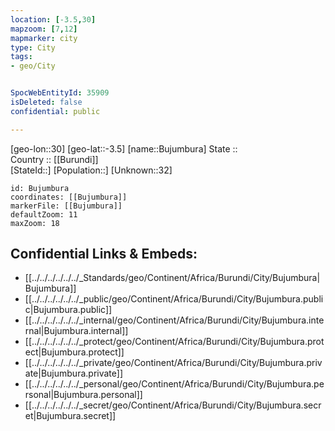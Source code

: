 ```yaml
---
location: [-3.5,30] 
mapzoom: [7,12] 
mapmarker: city 
type: City
tags:
- geo/City


SpocWebEntityId: 35909
isDeleted: false
confidential: public

---
```

[geo-lon::30] 
[geo-lat::-3.5] 
[name::Bujumbura] 
State ::  
Country :: [[Burundi]]  
[StateId::] 
[Population::] 
[Unknown::32] 


```leaflet
id: Bujumbura
coordinates: [[Bujumbura]] 
markerFile: [[Bujumbura]] 
defaultZoom: 11 
maxZoom: 18
```


## Confidential Links & Embeds: 
- [[../../../../../../_Standards/geo/Continent/Africa/Burundi/City/Bujumbura|Bujumbura]] 
- [[../../../../../../_public/geo/Continent/Africa/Burundi/City/Bujumbura.public|Bujumbura.public]] 
- [[../../../../../../_internal/geo/Continent/Africa/Burundi/City/Bujumbura.internal|Bujumbura.internal]] 
- [[../../../../../../_protect/geo/Continent/Africa/Burundi/City/Bujumbura.protect|Bujumbura.protect]] 
- [[../../../../../../_private/geo/Continent/Africa/Burundi/City/Bujumbura.private|Bujumbura.private]] 
- [[../../../../../../_personal/geo/Continent/Africa/Burundi/City/Bujumbura.personal|Bujumbura.personal]] 
- [[../../../../../../_secret/geo/Continent/Africa/Burundi/City/Bujumbura.secret|Bujumbura.secret]] 

